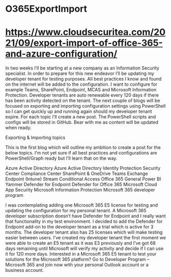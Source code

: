 # O365ExportImport
# https://www.cloudsecuritea.com/2021/09/export-import-of-office-365-and-azure-configuration/

In two weeks I’ll be starting at a new company as an Information Security specialist. In order to prepare for this new endeavor I’ll be updating my developer tenant for testing purposes. All best practices I know and found on the internet will be added to the configuration. I want to configure for example Teams, SharePoint, Endpoint, MCAS and Microsoft Information Protection. Developer tenants are auto renewable every 120 days if there has been activity detected on the tenant. The next couple of blogs will be focused on exporting and importing configuration settings using PowerShell so I can get quickly up and running again should my developer tenant expire. For each topic I’ll create a new post. The PowerShell scripts and configs will be stored in GitHub. Bear with me as content will be updated when ready.

Exporting & Importing topics

This is the first blog which will outline my ambition to create a post for the below topics. I’m not yet sure if all best practices and configurations are PowerShell/Graph ready but I’ll learn that on the way.

Azure Active Directory
Azure Active Directory Identity Protection
Security Center
Compliance Center
SharePoint & OneDrive
Teams
Exchange
Endpoint (Intune)
Stream
Conditional Access
Office 365 General
Power BI
Yammer
Defender for Endpoint
Defender for Office 365
Microsoft Cloud App Security
Microsoft Information Protection
Microsoft 365 developer program

I was contemplating adding one Microsoft 365 E5 license for testing and updating the configuration for my personal tenant. A Microsoft 365 developer subscription doesn’t have Defender for Endpoint and I really want that functionality in my test environment. I decided to add the Defender for Endpoint add-on to the developer tenant as a trial which is active for 3 months. The developer tenant also has 25 licenses which will make testing easier between users. I’ve created my developer tenant the first moment we were able to create an E5 tenant as it was E3 previously and I’ve got 68 days remaining until Microsoft will verify my activity and decide if I can use it for 120 more days. Interested in a Microsoft 365 E5 tenant to test your solutions for the Microsoft 365 platform? Go to Developer Program – Microsoft 365 and join now with your personal Outlook account or a business account.